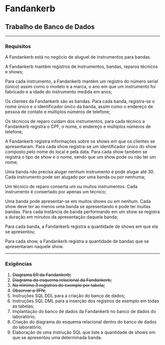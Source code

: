 <h1>Fandankerb</h>
<h2>Trabalho de Banco de Dados</h2>

<hr>

<h3>Requisitos</h3>
<p>
  A Fandankerb está no negócio de aluguel de instrumentos para bandas.
</p>
<p>
  A Fandankerb mantém registros de instrumentos, bandas, reparos técnicos e shows;
</p>
<p>
  Para cada instrumento, a Fandankerb mantém um registro do número serial (único) assim como o modelo e a marca, o ano em que um instrumento foi fabricado e a idade do instrumento medida em anos;
</p>
<p>
  Os clientes da Fandankerb são as bandas. Para cada banda, registra-se o nome único e o identificador único da banda, assim como o endereço de pessoa de contato e múltiplos números de telefone;
</p>
<p>
  Os técnicos de reparo cuidam dos instrumentos, para cada técnico a Fandankerb registra o CPF, o nome, o endereço e múltiplos números de telefone;
</p>
<p>
  A Fandankerb registra informações sobre os shows em que os clientes se apresentaram. Para cada show registra-se um identificador único do show composto pelo nome do local e pela data. Para cada show também se registra o tipo de show e o nome, sendo que um show pode ou não ter um nome;
</p>
<p>
  Uma banda não precisa alugar nenhum instrumento e pode alugar até 30. Cada instrumento pode ser alugado por uma banda ou por nenhuma;
</p>
<p>
  Um técnico de reparo conserta um ou muitos instrumentos. Cada instrumento é consertado por apenas um técnico;
</p>
<p>
  Uma banda pode apresentar-se em muitos shows ou em nenhum. Cada show deve ter ao menos uma banda se apresentando e pode ter muitas bandas. Para cada instância de banda performando em um show se registra a duração em minutos da apresentação daquela banda;
</p>
<p>
  Para cada banda, a Fandankerb registra a quantidade de shows em que ela se apresentou;
</p>
<p>
  Para cada show, a Fandankerb registra a quantidade de bandas que se apresentaram naquele show.
</p>

<hr>

<h3>Exigências</h3>

<ol>
  <li><s>Diagrama ER da Fandankerb;</s></li>

  <li><s>Diagrama do esquema relacional da Fandankerb;</s></li>

  <li><s>No mínimo 3 registros de exemplo por tabela;</s></li>

  <li><s>Observar a 3FN;</s></li>

  <li>Instruções SQL DDL para a criação do banco de dados;</li>

  <li>Instruções SQL DML para a inserção dos registros de exemplo em todas as tabelas;</li>

  <li>Implantação do banco de dados da Fandankerb no banco de dados do laboratório;</li>

  <li>Criação do diagrama do esquema relacional dentro do banco de dados do laboratório;</li>

  <li>Elaboração de uma instrução SQL que liste a quantidade de shows em que se apresentou uma determinada banda.</li>
</ol>
